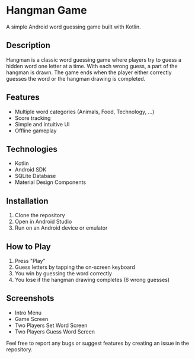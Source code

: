# Hangman Game

A simple Android word guessing game built with Kotlin.

## Description
Hangman is a classic word guessing game where players try to guess a hidden word one letter at a time. With each wrong guess, a part of the hangman is drawn. The game ends when the player either correctly guesses the word or the hangman drawing is completed.

## Features
- Multiple word categories (Animals, Food, Technology, ...)
- Score tracking
- Simple and intuitive UI
- Offline gameplay

## Technologies
- Kotlin
- Android SDK
- SQLite Database
- Material Design Components

## Installation
1. Clone the repository
2. Open in Android Studio
3. Run on an Android device or emulator

## How to Play
1. Press "Play"
2. Guess letters by tapping the on-screen keyboard
3. You win by guessing the word correctly
4. You lose if the hangman drawing completes (6 wrong guesses)

## Screenshots
- Intro Menu
- Game Screen
- Two Players Set Word Screen
- Two Players Guess Word Screen


Feel free to report any bugs or suggest features by creating an issue in the repository.
